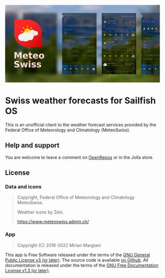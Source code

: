 <!--
SPDX-FileCopyrightText: 2022 Mirian Margiani
SPDX-License-Identifier: GFDL-1.3-or-later
-->

![Meteo app banner](icon-src/banner.png)

# Swiss weather forecasts for Sailfish OS

<!-- [![Translations](https://hosted.weblate.org/widgets/harbour-meteoswiss/-/translations/svg-badge.svg)](https://hosted.weblate.org/projects/harbour-meteoswiss/translations/) -->
<!-- [![Source code license](https://img.shields.io/badge/source_code-GPL--3.0--or--later-yellowdarkgreen)](https://github.com/ichthyosaurus/harbour-meteoswiss/tree/main/LICENSES) -->
<!-- [![REUSE status](https://api.reuse.software/badge/github.com/ichthyosaurus/harbour-meteoswiss)](https://api.reuse.software/info/github.com/ichthyosaurus/harbour-meteoswiss) -->
<!-- [![Development status](https://img.shields.io/badge/development-active-blue)](https://github.com/ichthyosaurus/harbour-meteoswiss) -->
<!-- [![Liberapay donations](https://img.shields.io/liberapay/receives/ichthyosaurus)](https://liberapay.com/ichthyosaurus) -->

This is an unofficial client to the weather forecast services provided by the
Federal Office of Meteorology and Climatology (MeteoSwiss).


## Help and support

You are welcome to leave a comment on
[OpenRepos](https://openrepos.net/content/ichthyosaurus/meteoswiss) or
in the Jolla store.


## License

### Data and icons

> Copyright, Federal Office of Meteorology and Climatology MeteoSwiss.
>
> Weather icons by Zeix.
>
> https://www.meteoswiss.admin.ch/

### App

> Copyright (C) 2018-2022  Mirian Margiani

This app is Free Software released under the terms of the
[GNU General Public License v3 (or later)](https://spdx.org/licenses/GPL-3.0-or-later.html).
The source code is available [on Github](https://github.com/ichthyosaurus/harbour-meteoswiss).
All documentation is released under the terms of the
[GNU Free Documentation License v1.3 (or later)](https://spdx.org/licenses/GFDL-1.3-or-later.html).
